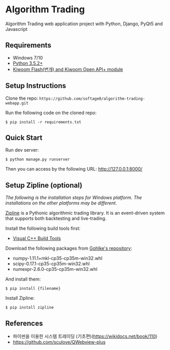# Algorithm Trading

Algorithm Trading web application project with Python, Django, PyQt5 and Javascript


## Requirements

* Windows 7/10
* [Python 3.5.2+](https://www.python.org/)
* [Kiwoom Flash(번개) and Kiwoom Open API+ module](https://www2.kiwoom.com/nkw.templateFrameSet.do?m=m1408000000)

## Setup Instructions

Clone the repo: `https://github.com/softage0/algorithm-trading-webapp.git`

Run the following code on the cloned repo:
```
$ pip install -r requirements.txt
```


## Quick Start

Run dev server:
```
$ python manage.py runserver
```

Then you can access by the following URL:
http://127.0.0.1:8000/


## Setup Zipline (optional)

*The following is the installation steps for Windows platform. The installations on the other platforms may be different.*

[Zipline](http://www.zipline.io/) is a Pythonic algorithmic trading library. It is an event-driven system that supports both backtesting and live-trading.


Install the following build tools first:

* [Visual C++ Build Tools](http://landinghub.visualstudio.com/visual-cpp-build-tools)

Download the following packages from [Gohlke's repository](http://www.lfd.uci.edu/~gohlke/pythonlibs/):

* numpy-1.11.1+mkl-cp35-cp35m-win32.whl
* scipy-0.17.1-cp35-cp35m-win32.whl
* numexpr-2.6.0-cp35-cp35m-win32.whl

And install them:
```
$ pip install {filename} 
```

Install Zipline:
```
$ pip install zipline 
```


## References
* 파이썬을 이용한 시스템 트레이딩 (기초편)(https://wikidocs.net/book/110)
* https://github.com/sculove/QWebview-plus
